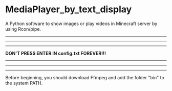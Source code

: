 # MediaPlayer_by_text_display
A Python software to show images or play videos in Minecraft server by using Rcon/pipe.
** **
** **
** **
**DON'T PRESS ENTER IN config.txt FOREVER!!!**
** **
** **
** **
Before beginning, you should download Ffmpeg and add the folder "bin" to the system PATH.
